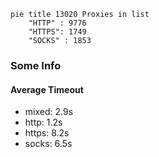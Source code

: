 
```mermaid
pie title 13020 Proxies in list
    "HTTP" : 9776
    "HTTPS": 1749
    "SOCKS" : 1853
```

### Some Info
#### Average Timeout

- mixed: 2.9s
- http: 1.2s
- https: 8.2s
- socks: 6.5s